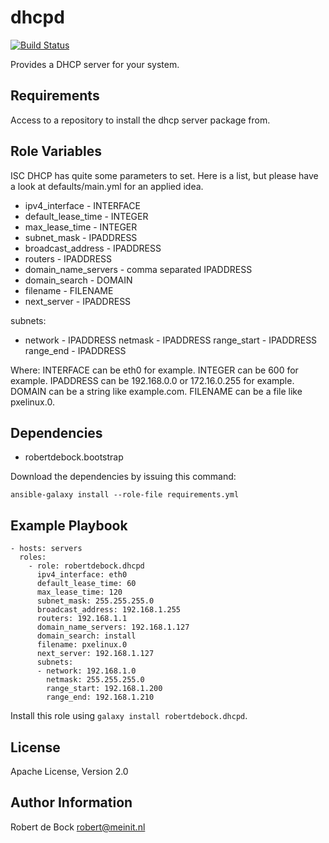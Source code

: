 dhcpd
=========

[![Build Status](https://travis-ci.org/robertdebock.ansible-role-dhcpd.svg?branch=master)](https://travis-ci.org/robertdebock/ansible-role-dhcpd)

Provides a DHCP server for your system.

Requirements
------------

Access to a repository to install the dhcp server package from.

Role Variables
--------------

ISC DHCP has quite some parameters to set. Here is a list, but please have a look at defaults/main.yml for an applied idea.

- ipv4_interface - INTERFACE
- default_lease_time - INTEGER
- max_lease_time - INTEGER
- subnet_mask - IPADDRESS
- broadcast_address - IPADDRESS
- routers - IPADDRESS
- domain_name_servers - comma separated IPADDRESS
- domain_search - DOMAIN
- filename - FILENAME
- next_server - IPADDRESS

subnets:
  - network - IPADDRESS
    netmask - IPADDRESS
    range_start - IPADDRESS
    range_end - IPADDRESS

Where:
INTERFACE can be eth0 for example.
INTEGER can be 600 for example.
IPADDRESS can be 192.168.0.0 or 172.16.0.255 for example.
DOMAIN can be a string like example.com.
FILENAME can be a file like pxelinux.0.

Dependencies
------------

- robertdebock.bootstrap

Download the dependencies by issuing this command:
```
ansible-galaxy install --role-file requirements.yml
```

Example Playbook
----------------

```
- hosts: servers
  roles:
    - role: robertdebock.dhcpd
      ipv4_interface: eth0
      default_lease_time: 60
      max_lease_time: 120
      subnet_mask: 255.255.255.0
      broadcast_address: 192.168.1.255
      routers: 192.168.1.1
      domain_name_servers: 192.168.1.127
      domain_search: install
      filename: pxelinux.0
      next_server: 192.168.1.127
      subnets:
      - network: 192.168.1.0
        netmask: 255.255.255.0
        range_start: 192.168.1.200
        range_end: 192.168.1.210
```

Install this role using `galaxy install robertdebock.dhcpd`.

License
-------

Apache License, Version 2.0

Author Information
------------------

Robert de Bock <robert@meinit.nl>
